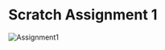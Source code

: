 # Scratch Assignment 1
![Assignment1](https://scratch.mit.edu/projects/235193051/#player "Assignment 1")

